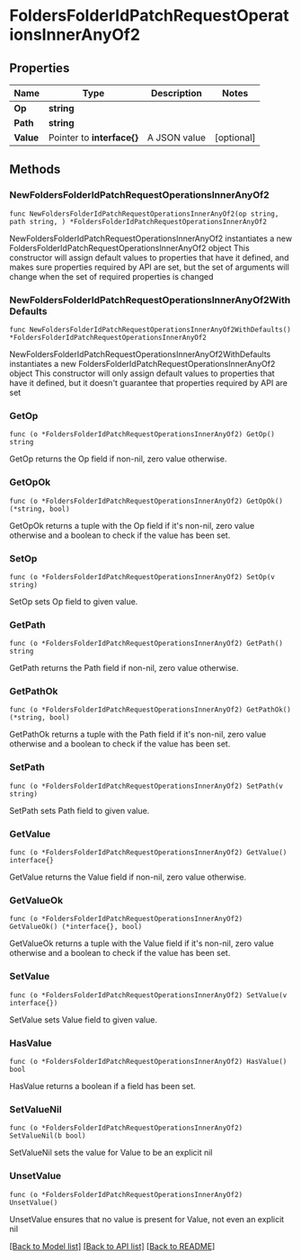 # FoldersFolderIdPatchRequestOperationsInnerAnyOf2

## Properties

Name | Type | Description | Notes
------------ | ------------- | ------------- | -------------
**Op** | **string** |  | 
**Path** | **string** |  | 
**Value** | Pointer to **interface{}** | A JSON value | [optional] 

## Methods

### NewFoldersFolderIdPatchRequestOperationsInnerAnyOf2

`func NewFoldersFolderIdPatchRequestOperationsInnerAnyOf2(op string, path string, ) *FoldersFolderIdPatchRequestOperationsInnerAnyOf2`

NewFoldersFolderIdPatchRequestOperationsInnerAnyOf2 instantiates a new FoldersFolderIdPatchRequestOperationsInnerAnyOf2 object
This constructor will assign default values to properties that have it defined,
and makes sure properties required by API are set, but the set of arguments
will change when the set of required properties is changed

### NewFoldersFolderIdPatchRequestOperationsInnerAnyOf2WithDefaults

`func NewFoldersFolderIdPatchRequestOperationsInnerAnyOf2WithDefaults() *FoldersFolderIdPatchRequestOperationsInnerAnyOf2`

NewFoldersFolderIdPatchRequestOperationsInnerAnyOf2WithDefaults instantiates a new FoldersFolderIdPatchRequestOperationsInnerAnyOf2 object
This constructor will only assign default values to properties that have it defined,
but it doesn't guarantee that properties required by API are set

### GetOp

`func (o *FoldersFolderIdPatchRequestOperationsInnerAnyOf2) GetOp() string`

GetOp returns the Op field if non-nil, zero value otherwise.

### GetOpOk

`func (o *FoldersFolderIdPatchRequestOperationsInnerAnyOf2) GetOpOk() (*string, bool)`

GetOpOk returns a tuple with the Op field if it's non-nil, zero value otherwise
and a boolean to check if the value has been set.

### SetOp

`func (o *FoldersFolderIdPatchRequestOperationsInnerAnyOf2) SetOp(v string)`

SetOp sets Op field to given value.


### GetPath

`func (o *FoldersFolderIdPatchRequestOperationsInnerAnyOf2) GetPath() string`

GetPath returns the Path field if non-nil, zero value otherwise.

### GetPathOk

`func (o *FoldersFolderIdPatchRequestOperationsInnerAnyOf2) GetPathOk() (*string, bool)`

GetPathOk returns a tuple with the Path field if it's non-nil, zero value otherwise
and a boolean to check if the value has been set.

### SetPath

`func (o *FoldersFolderIdPatchRequestOperationsInnerAnyOf2) SetPath(v string)`

SetPath sets Path field to given value.


### GetValue

`func (o *FoldersFolderIdPatchRequestOperationsInnerAnyOf2) GetValue() interface{}`

GetValue returns the Value field if non-nil, zero value otherwise.

### GetValueOk

`func (o *FoldersFolderIdPatchRequestOperationsInnerAnyOf2) GetValueOk() (*interface{}, bool)`

GetValueOk returns a tuple with the Value field if it's non-nil, zero value otherwise
and a boolean to check if the value has been set.

### SetValue

`func (o *FoldersFolderIdPatchRequestOperationsInnerAnyOf2) SetValue(v interface{})`

SetValue sets Value field to given value.

### HasValue

`func (o *FoldersFolderIdPatchRequestOperationsInnerAnyOf2) HasValue() bool`

HasValue returns a boolean if a field has been set.

### SetValueNil

`func (o *FoldersFolderIdPatchRequestOperationsInnerAnyOf2) SetValueNil(b bool)`

 SetValueNil sets the value for Value to be an explicit nil

### UnsetValue
`func (o *FoldersFolderIdPatchRequestOperationsInnerAnyOf2) UnsetValue()`

UnsetValue ensures that no value is present for Value, not even an explicit nil

[[Back to Model list]](../README.md#documentation-for-models) [[Back to API list]](../README.md#documentation-for-api-endpoints) [[Back to README]](../README.md)


